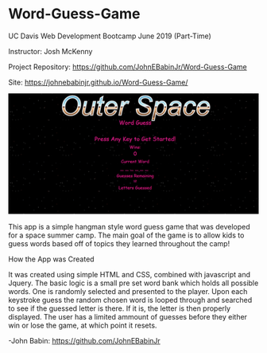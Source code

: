 # Word-Guess-Game
UC Davis Web Development Bootcamp June 2019 (Part-Time)

Instructor: Josh McKenny

Project Repository: https://github.com/JohnEBabinJr/Word-Guess-Game

Site: https://johnebabinjr.github.io/Word-Guess-Game/

![Image](https://github.com/JohnEBabinJr/Word-Guess-Game/blob/master/assets/images/outer.png?raw=true)

This app is a simple hangman style word guess game that was developed for a space summer camp. The main goal of the game is to allow kids to guess words based off of topics they learned throughout the camp!

How the App was Created

It was created using simple HTML and CSS, combined with javascript and Jquery. The basic logic is a small pre set word bank which holds all possible words. One is randomly selected and presented to the player. Upon each keystroke guess the random chosen word is looped through and searched to see if the guessed letter is there. If it is, the letter is then properly displayed. The user has a limited ammount of guesses before they either win or lose the game, at which point it resets.


-John Babin: https://github.com/JohnEBabinJr
